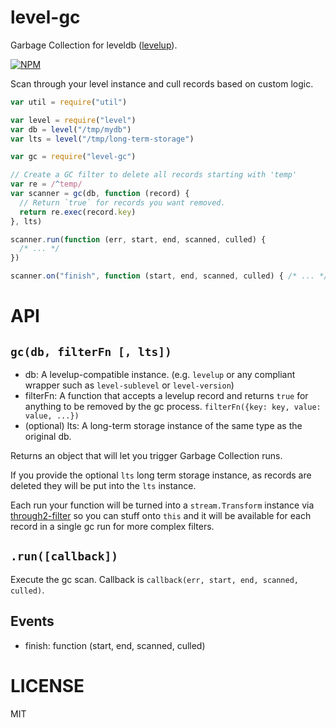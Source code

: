 level-gc
========

Garbage Collection for leveldb ([levelup](http://npm.im/levelup)).

[![NPM](https://nodei.co/npm/level-gc.png)](https://nodei.co/npm/level-gc/)

Scan through your level instance and cull records based on custom logic.

```javascript
var util = require("util")

var level = require("level")
var db = level("/tmp/mydb")
var lts = level("/tmp/long-term-storage")

var gc = require("level-gc")

// Create a GC filter to delete all records starting with 'temp'
var re = /^temp/
var scanner = gc(db, function (record) {
  // Return `true` for records you want removed.
  return re.exec(record.key)
}, lts)

scanner.run(function (err, start, end, scanned, culled) {
  /* ... */
})

scanner.on("finish", function (start, end, scanned, culled) { /* ... */ })

```

API
===

`gc(db, filterFn [, lts])`
------------------------

  * db: A levelup-compatible instance. (e.g. `levelup` or any compliant wrapper such as `level-sublevel` or `level-version`)
  * filterFn: A function that accepts a levelup record and returns `true` for anything to be removed by the gc process. `filterFn({key: key, value: value, ...})`
  * (optional) lts: A long-term storage instance of the same type as the original db.

Returns an object that will let you trigger Garbage Collection runs.

If you provide the optional `lts` long term storage instance, as records are deleted they will be put into the `lts` instance.

Each run your function will be turned into a `stream.Transform` instance via [through2-filter](http://npm.im/through2-filter) so you can stuff onto `this` and it will be available for each record in a single gc run for more complex filters.


`.run([callback])`
----------------

Execute the gc scan. Callback is `callback(err, start, end, scanned, culled)`.

Events
------

  * finish: function (start, end, scanned, culled)


LICENSE
=======

MIT
